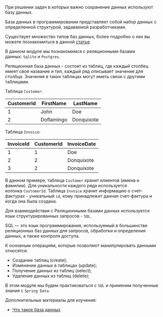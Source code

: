 <p>При решении задач в которых важно сохранение данных используют базу данных.</p>

<p>База данных в программировании представляет собой набор данных с определенной структурой, задаваемой разработчиками.</p>

<p>Существует множество типов баз данных, более подробно о них вы можете познакомиться в данной&nbsp;<a href="https://proglib.io/p/11-tipov-sovremennyh-baz-dannyh-kratkie-opisaniya-shemy-i-primery-bd-2020-01-07" rel="nofollow noopener noreferrer">статье</a>.</p>

<p>В данном модуле мы познакомимся с реляционными базами данных:&nbsp;<code>Sqlite</code>&nbsp;и&nbsp;<code>Postgres</code>.</p>

<p>Реляционная база данных - состоит из таблиц, где каждый столбец имеет свое название и тип, каждый ряд описывает значение для столбца. Значения в таких таблицах могут иметь связи с другими таблицами.</p>

<p>Таблица&nbsp;<code>Customer</code>:</p>

<table>
	<thead>
		<tr>
			<th>CustomerId</th>
			<th>FirstName</th>
			<th>LastName</th>
		</tr>
	</thead>
	<tbody>
		<tr>
			<td>1</td>
			<td>John</td>
			<td>Doe</td>
		</tr>
		<tr>
			<td>2</td>
			<td>Doflamingo</td>
			<td>Donquixote</td>
		</tr>
	</tbody>
</table>

<p>Таблица&nbsp;<code>Invoice</code>:</p>

<table>
	<thead>
		<tr>
			<th>InvoiceId</th>
			<th>CustomerId</th>
			<th>InvoiceDate</th>
		</tr>
	</thead>
	<tbody>
		<tr>
			<td>1</td>
			<td>1</td>
			<td>Doe</td>
		</tr>
		<tr>
			<td>2</td>
			<td>2</td>
			<td>Donquixote</td>
		</tr>
		<tr>
			<td>3</td>
			<td>2</td>
			<td>Donquixote</td>
		</tr>
	</tbody>
</table>

<p>В данном примере, таблица&nbsp;<code>Customer</code>&nbsp;хранит клиентов (имена и фамилии). Для уникальности каждого ряда используется колонка&nbsp;<code>CustomerId</code>. Таблица&nbsp;<code>Invoice</code>&nbsp;хранит информацию о счет-фактурах - уникальный&nbsp;<code>id</code>, кому принадлежит данная счет-фактура и когда она была создана.</p>

<p>Для взаимодействия с Реляционными базами данных используется язык структурированных запросов -&nbsp;<code>SQL</code>.</p>

<p>SQL &mdash; это язык программирования, используемый в большинстве реляционных баз данных для запросов, обработки и определения данных, а также контроля доступа.</p>

<p>К основным операциям, которые позволяют манипулировать данными относятся:</p>

<ul>
	<li>Создание таблиц (create);</li>
	<li>Изменение данных в таблицах (update);</li>
	<li>Получение данных из таблиц (select);</li>
	<li>Удаление данных из таблиц (delete);</li>
</ul>

<p>В этом модуле мы будем практиковаться с&nbsp;<code>SQL</code>&nbsp;и применим полученные знания c&nbsp;<code>Spring Data</code>.</p>

<p>Дополнительные материалы для изучения:</p>

<ul>
	<li><a href="https://www.oracle.com/ru/database/what-is-database/" rel="nofollow noopener noreferrer">Что такое база данных</a></li>
</ul>
